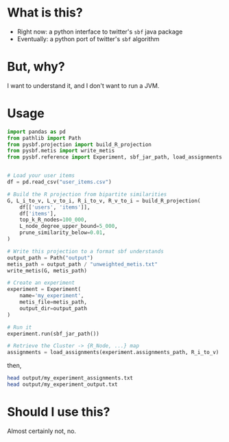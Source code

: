 # What is this?

- Right now: a python interface to twitter's `sbf` java package
- Eventually: a python port of twitter's `sbf` algorithm

# But, why?

I want to understand it, and I don't want to run a JVM.

# Usage

```python
import pandas as pd
from pathlib import Path
from pysbf.projection import build_R_projection
from pysbf.metis import write_metis
from pysbf.reference import Experiment, sbf_jar_path, load_assignments


# Load your user items
df = pd.read_csv("user_items.csv")

# Build the R projection from bipartite similarities
G, L_i_to_v, L_v_to_i, R_i_to_v, R_v_to_i = build_R_projection(
    df[['users', 'items']], 
    df['items'],
    top_k_R_nodes=100_000,
    L_node_degree_upper_bound=5_000,
    prune_similarity_below=0.01,
)

# Write this projection to a format sbf understands
output_path = Path("output")
metis_path = output_path / "unweighted_metis.txt"
write_metis(G, metis_path)

# Create an experiment
experiment = Experiment(
    name='my_experiment',
    metis_file=metis_path,
    output_dir=output_path
)

# Run it
experiment.run(sbf_jar_path())

# Retrieve the Cluster -> {R_Node, ...} map
assignments = load_assignments(experiment.assignments_path, R_i_to_v)
```

then,

```bash
head output/my_experiment_assignments.txt
head output/my_experiment_output.txt
```

# Should I use this?

Almost certainly not, no.